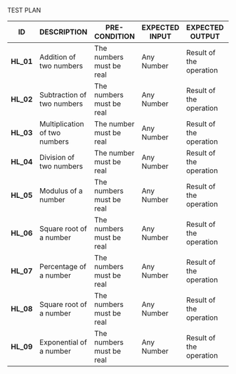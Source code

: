 TEST PLAN

| **ID** | **DESCRIPTION**| **PRE-CONDITION** | **EXPECTED INPUT** | **EXPECTED OUTPUT** | **ACTUAL OUTPUT** |
|--------|----------------|-------------------|--------------------|---------------------|-------------------|
| **HL\_01**|Addition of two numbers | The numbers must be real | Any Number | Result of the operation       |
| **HL\_02** | Subtraction of two numbers | The numbers must be real | Any Number | Result of the operation  |
| **HL\_03** | Multiplication of two numbers | The number must be real | Any Number | Result of the operation|
| **HL\_04** | Division of two numbers | The number must be real | Any Number| Result of the operation       |
|**HL\_05** | Modulus of a number | The numbers must be real | Any Number | Result of the operation          |
| **HL\_06** | Square root of a number | The numbers must be real | Any Number | Result of the operation |
| **HL\_07** | Percentage of a number | The numbers must be real | Any Number | Result of the operation |
| **HL\_08** | Square root of a number | The numbers must be real | Any Number | Result of the operation |
| **HL\_09** | Exponential of a number | The numbers must be real | Any Number | Result of the operation |
 
